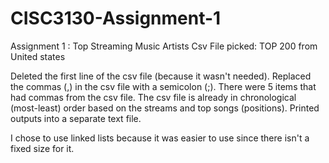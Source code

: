 # CISC3130-Assignment-1
Assignment 1 : Top Streaming Music Artists
Csv File picked: TOP 200 from United states 

Deleted the first line of the csv file (because it wasn't needed).
Replaced the commas (,) in the csv file with a semicolon (;). There were 5 items that had commas from the csv file.
The csv file is already in chronological (most-least) order based on the streams and top songs (positions).
Printed outputs into a separate text file.

I chose to use linked lists because it was easier to use since there isn't a fixed size for it.
